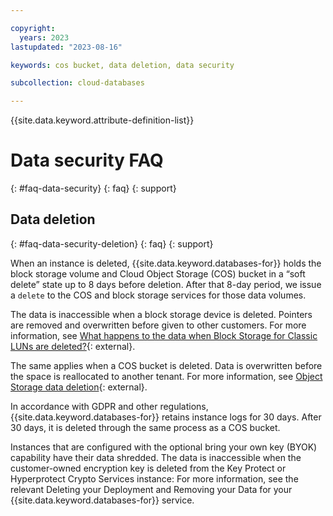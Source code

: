 ```yaml
---

copyright:
  years: 2023
lastupdated: "2023-08-16"

keywords: cos bucket, data deletion, data security

subcollection: cloud-databases

---
```


{{site.data.keyword.attribute-definition-list}}

# Data security FAQ
{: #faq-data-security}
{: faq}
{: support}

## Data deletion
{: #faq-data-security-deletion}
{: faq}
{: support}

When an instance is deleted, {{site.data.keyword.databases-for}} holds the block storage volume and Cloud Object Storage (COS) bucket in a “soft delete” state up to 8 days before deletion. After that 8-day period, we issue a `delete` to the COS and block storage services for those data volumes.

The data is inaccessible when a block storage device is deleted. Pointers are removed and overwritten before given to other customers. For more information, see [What happens to the data when Block Storage for Classic LUNs are deleted?](/docs/BlockStorage?topic=BlockStorage-block-storage-faqs#deleted){: external}.

The same applies when a COS bucket is deleted. Data is overwritten before the space is reallocated to another tenant. For more information, see [Object Storage data deletion](/docs/cloud-object-storage?topic=cloud-object-storage-security#security-deletion){: external}.

In accordance with GDPR and other regulations, {{site.data.keyword.databases-for}} retains instance logs for 30 days. After 30 days, it is deleted through the same process as a COS bucket.

Instances that are configured with the optional bring your own key (BYOK) capability have their data shredded. The data is inaccessible when the customer-owned encryption key is deleted from the Key Protect or Hyperprotect Crypto Services instance: For more information, see the relevant Deleting your Deployment and Removing your Data for your {{site.data.keyword.databases-for}} service.


